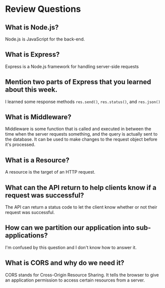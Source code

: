 # Review Questions

## What is Node.js?
Node.js is JavaScript for the back-end. 

## What is Express?
Express is a Node.js framework for handling server-side requests

## Mention two parts of Express that you learned about this week.
I learned some response methods 
`res.send()`, `res.status()`, and `res.json()`

## What is Middleware?
Middleware is some function that is called and executed in between the time when the server requests something, and the query is actually sent to the database. It can be used to make changes to the request object before it's processed.

## What is a Resource?
A resource is the target of an HTTP request.

## What can the API return to help clients know if a request was successful?
The API can return a status code to let the client know whether or not their request was successful.

## How can we partition our application into sub-applications?
I'm confused by this question and I don't know how to answer it.

## What is CORS and why do we need it?
CORS stands for Cross-Origin Resource Sharing. It tells the browser to give an application permission to access certain resources from a server.